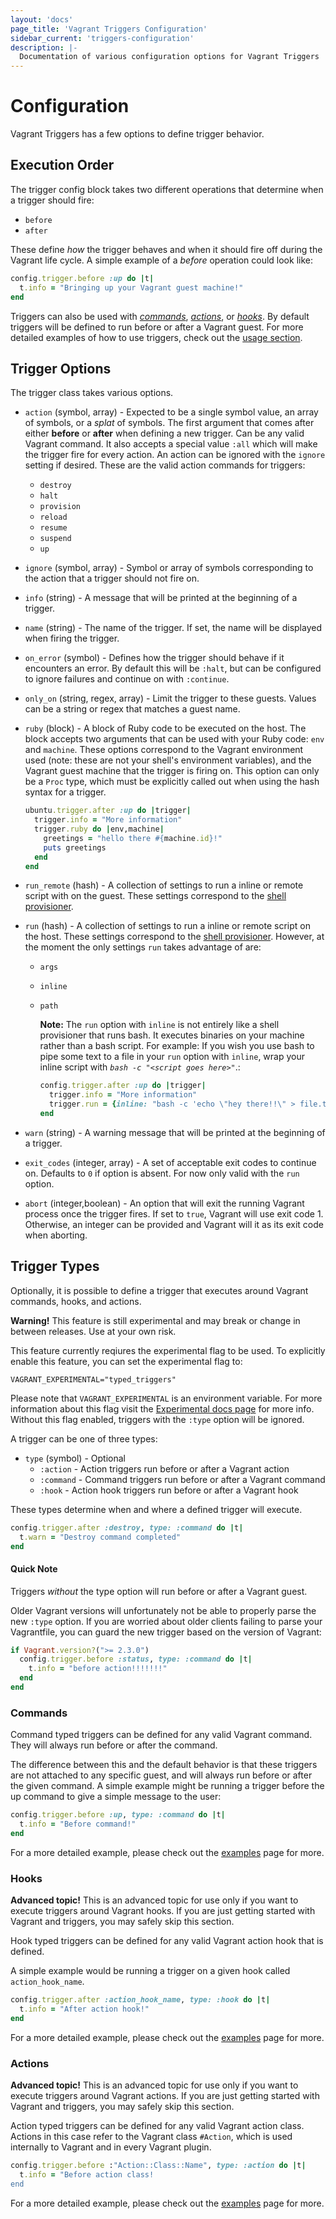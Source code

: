 ```yaml
---
layout: 'docs'
page_title: 'Vagrant Triggers Configuration'
sidebar_current: 'triggers-configuration'
description: |-
  Documentation of various configuration options for Vagrant Triggers
---
```


# Configuration

Vagrant Triggers has a few options to define trigger behavior.

## Execution Order

The trigger config block takes two different operations that determine when a trigger
should fire:

- `before`
- `after`

These define _how_ the trigger behaves and when it should fire off during
the Vagrant life cycle. A simple example of a _before_ operation could look like:

```ruby
config.trigger.before :up do |t|
  t.info = "Bringing up your Vagrant guest machine!"
end
```

Triggers can also be used with [_commands_](#commands), [_actions_](#actions), or [_hooks_](#hooks).
By default triggers will be defined to run before or after a Vagrant guest. For more
detailed examples of how to use triggers, check out the [usage section](/docs/triggers/usage.html).

## Trigger Options

The trigger class takes various options.

- `action` (symbol, array) - Expected to be a single symbol value, an array of symbols, or a _splat_ of symbols. The first argument that comes after either **before** or **after** when defining a new trigger. Can be any valid Vagrant command. It also accepts a special value `:all` which will make the trigger fire for every action. An action can be ignored with the `ignore` setting if desired. These are the valid action commands for triggers:

  - `destroy`
  - `halt`
  - `provision`
  - `reload`
  - `resume`
  - `suspend`
  - `up`

- `ignore` (symbol, array) - Symbol or array of symbols corresponding to the action that a trigger should not fire on.

- `info` (string) - A message that will be printed at the beginning of a trigger.

- `name` (string) - The name of the trigger. If set, the name will be displayed when firing the trigger.

- `on_error` (symbol) - Defines how the trigger should behave if it encounters an error. By default this will be `:halt`, but can be configured to ignore failures and continue on with `:continue`.

- `only_on` (string, regex, array) - Limit the trigger to these guests. Values can be a string or regex that matches a guest name.

- `ruby` (block) - A block of Ruby code to be executed on the host. The block accepts two arguments that can be used with your Ruby code: `env` and `machine`. These options correspond to the Vagrant environment used (note: these are not your shell's environment variables), and the Vagrant guest machine that the trigger is firing on. This option can only be a `Proc` type, which must be explicitly called out when using the hash syntax for a trigger.

  ```ruby
  ubuntu.trigger.after :up do |trigger|
    trigger.info = "More information"
    trigger.ruby do |env,machine|
      greetings = "hello there #{machine.id}!"
      puts greetings
    end
  end
  ```

- `run_remote` (hash) - A collection of settings to run a inline or remote script with on the guest. These settings correspond to the [shell provisioner](/docs/provisioning/shell.html).

- `run` (hash) - A collection of settings to run a inline or remote script on the host. These settings correspond to the [shell provisioner](/docs/provisioning/shell.html). However, at the moment the only settings `run` takes advantage of are:

  - `args`
  - `inline`
  - `path`

    **Note:** The `run` option with `inline` is not entirely like a shell provisioner that runs bash.
    It executes binaries on your machine rather than a bash script. For example:
    If you wish you use bash to pipe some text to a file in your `run` option with `inline`, wrap
    your inline script with _`bash -c "<script goes here>"`_.:

    ```ruby
    config.trigger.after :up do |trigger|
      trigger.info = "More information"
      trigger.run = {inline: "bash -c 'echo \"hey there!!\" > file.txt'"}
    end
    ```

- `warn` (string) - A warning message that will be printed at the beginning of a trigger.

- `exit_codes` (integer, array) - A set of acceptable exit codes to continue on. Defaults to `0` if option is absent. For now only valid with the `run` option.

- `abort` (integer,boolean) - An option that will exit the running Vagrant process once the trigger fires. If set to `true`, Vagrant will use exit code 1. Otherwise, an integer can be provided and Vagrant will it as its exit code when aborting.

## Trigger Types

Optionally, it is possible to define a trigger that executes around Vagrant commands,
hooks, and actions.

<div class="alert alert-warning">
  <strong>Warning!</strong> This feature is still experimental and may break or
  change in between releases. Use at your own risk.

This feature currently reqiures the experimental flag to be used. To explicitly enable this feature, you can set the experimental flag to:

```
VAGRANT_EXPERIMENTAL="typed_triggers"
```

Please note that `VAGRANT_EXPERIMENTAL` is an environment variable. For more
information about this flag visit the [Experimental docs page](/docs/experimental/)
for more info. Without this flag enabled, triggers with the `:type` option
will be ignored.

</div>

A trigger can be one of three types:

- `type` (symbol) - Optional
  - `:action` - Action triggers run before or after a Vagrant action
  - `:command` - Command triggers run before or after a Vagrant command
  - `:hook` - Action hook triggers run before or after a Vagrant hook

These types determine when and where a defined trigger will execute.

```ruby
config.trigger.after :destroy, type: :command do |t|
  t.warn = "Destroy command completed"
end
```

#### Quick Note

Triggers _without_ the type option will run before or after a Vagrant guest.

Older Vagrant versions will unfortunately not be able to properly parse the new
`:type` option. If you are worried about older clients failing to parse your Vagrantfile,
you can guard the new trigger based on the version of Vagrant:

```ruby
if Vagrant.version?(">= 2.3.0")
  config.trigger.before :status, type: :command do |t|
    t.info = "before action!!!!!!!"
  end
end
```

### Commands

Command typed triggers can be defined for any valid Vagrant command. They will always
run before or after the command.

The difference between this and the default behavior is that these triggers are
not attached to any specific guest, and will always run before or after the given
command. A simple example might be running a trigger before the up command to give
a simple message to the user:

```ruby
config.trigger.before :up, type: :command do |t|
  t.info = "Before command!"
end
```

For a more detailed example, please check out the [examples](/docs/triggers/usage.html#commands)
page for more.

### Hooks

<div class="alert alert-warning">
  <strong>Advanced topic!</strong> This is an advanced topic for use only if
  you want to execute triggers around Vagrant hooks. If you are just getting
  started with Vagrant and triggers, you may safely skip this section.
</div>

Hook typed triggers can be defined for any valid Vagrant action hook that is defined.

A simple example would be running a trigger on a given hook called `action_hook_name`.

```ruby
config.trigger.after :action_hook_name, type: :hook do |t|
  t.info = "After action hook!"
end
```

For a more detailed example, please check out the [examples](/docs/triggers/usage.html#hooks)
page for more.

### Actions

<div class="alert alert-warning">
  <strong>Advanced topic!</strong> This is an advanced topic for use only if
  you want to execute triggers around Vagrant actions. If you are just getting
  started with Vagrant and triggers, you may safely skip this section.
</div>

Action typed triggers can be defined for any valid Vagrant action class. Actions
in this case refer to the Vagrant class `#Action`, which is used internally to
Vagrant and in every Vagrant plugin.

```ruby
config.trigger.before :"Action::Class::Name", type: :action do |t|
  t.info = "Before action class!
end
```

For a more detailed example, please check out the [examples](/docs/triggers/usage.html#actions)
page for more.
